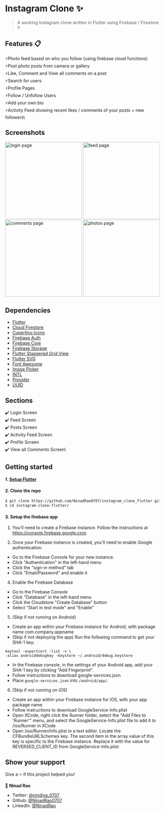 # Instagram Clone ✨ 

> A working Instagram clone written in Flutter using Firebase / Firestore !!

## Features 📋
⚡️Photo feed based on who you follow (using firebase cloud functions)\
⚡️Post photo posts from camera or gallery\
⚡️Like, Comment and View all comments on a post\
⚡️Search for users\
⚡️Profile Pages\
⚡️Follow / Unfollow Users\
⚡️Add your own bio\
⚡️Activity Feed showing recent likes / comments of your posts + new followers\

## Screenshots
<p>
  <img src="https://user-images.githubusercontent.com/67018142/155892044-5c9ff251-0096-46c8-9286-9b5e5b122257.png" alt="login page" width="250">
  <img src="https://user-images.githubusercontent.com/67018142/155892014-0b0a63b1-ecfb-4fb7-9ad6-d60b48e68769.png" alt="feed page" width="250">
  <img src="https://user-images.githubusercontent.com/67018142/155891458-978a1dd7-338b-4ecd-81fd-a9e47e2dbe2e.png" alt="comments page" width="250">
  <img src="https://user-images.githubusercontent.com/67018142/155891511-f4d7e401-5c47-4faf-b55f-361d293b38a7.png" alt="photos page" width="250">
</p>

## Dependencies

* [Flutter](https://flutter.dev/)
* [Cloud Firestore](https://pub.dev/packages/cloud_firestore)
* [Cupertino Icons](https://pub.dev/packages/cupertino_icons)
* [Firebase Auth](https://pub.dev/packages/firebase_auth)
* [Firebase Core](https://pub.dev/packages/firebase_core)
* [Firebase Storage](https://pub.dev/packages/firebase_storage)
* [Flutter Staggered Grid View](https://pub.dev/packages/flutter_staggered_grid_view)
* [Flutter SVG](https://pub.dev/packages/flutter_svg)
* [Font Awesome](https://pub.dev/packages/font_awesome_flutter)
* [Image Picker](https://pub.dev/packages/image_picker)
* [INTL](https://pub.dev/packages/intl)
* [Provider](https://pub.dev/packages/provider)
* [UUID](https://pub.dev/packages/uuid)

## Sections

✔️ Login Screen\
✔️ Feed Screen\
✔️ Posts Screen\
✔️ Activity Feed Screen\
✔️ Profile Screen\
✔️ View all Comments Screen\

## Getting started

#### 1. [Setup Flutter](https://flutter.dev/docs/get-started/install)

#### 2. Clone the repo

```sh
$ git clone https://github.com/NinadRao0707/instagram_clone_flutter.git
$ cd instagram-clone-flutter/
```

#### 3. Setup the firebase app

1. You'll need to create a Firebase instance. Follow the instructions at https://console.firebase.google.com.

3. Once your Firebase instance is created, you'll need to enable Google authentication.

* Go to the Firebase Console for your new instance.
* Click "Authentication" in the left-hand menu
* Click the "sign-in method" tab
* Click "Email/Password" and enable it

4. Enable the Firebase Database
* Go to the Firebase Console
* Click "Database" in the left-hand menu
* Click the Cloudstore "Create Database" button
* Select "Start in test mode" and "Enable"

5. (Skip if not running on Android)

* Create an app within your Firebase instance for Android, with package name com.company.appname
* (Skip if not deploying the app) Run the following command to get your SHA-1 key:

```
keytool -exportcert -list -v \
-alias androiddebugkey -keystore ~/.android/debug.keystore
```

* In the Firebase console, in the settings of your Android app, add your SHA-1 key by clicking "Add Fingerprint".
* Follow instructions to download google-services.json
* Place `google-services.json` into `/android/app/`.

6. (Skip if not running on iOS)

* Create an app within your Firebase instance for iOS, with your app package name
* Follow instructions to download GoogleService-Info.plist
* Open XCode, right click the Runner folder, select the "Add Files to 'Runner'" menu, and select the GoogleService-Info.plist file to add it to /ios/Runner in XCode
* Open /ios/Runner/Info.plist in a text editor. Locate the CFBundleURLSchemes key. The second item in the array value of this key is specific to the Firebase instance. Replace it with the value for REVERSED_CLIENT_ID from GoogleService-Info.plist

## Show your support

Give a ⭐️ if this project helped you!

👤 **Ninad Rao**

-   Twitter: [@nindiya_0707](https://twitter.com/nindiya_0707)
-   Github: [@NinadRao0707](https://github.com/NinadRao0707)
-   LinkedIn: [@NinadRao](https://www.linkedin.com/in/ninad-rao-04765b28/)
